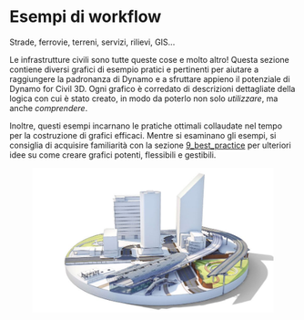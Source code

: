 # Esempi di workflow

Strade, ferrovie, terreni, servizi, rilievi, GIS...

Le infrastrutture civili sono tutte queste cose e molto altro! Questa sezione contiene diversi grafici di esempio pratici e pertinenti per aiutare a raggiungere la padronanza di Dynamo e a sfruttare appieno il potenziale di Dynamo for Civil 3D. Ogni grafico è corredato di descrizioni dettagliate della logica con cui è stato creato, in modo da poterlo non solo _utilizzare_, ma anche _comprendere_.

Inoltre, questi esempi incarnano le pratiche ottimali collaudate nel tempo per la costruzione di grafici efficaci. Mentre si esaminano gli esempi, si consiglia di acquisire familiarità con la sezione [9_best_practice](../../9\_best\_practices/ "mention") per ulteriori idee su come creare grafici potenti, flessibili e gestibili.

<figure><img src="../../.gitbook/assets/aec-bim-infrastructure-design-image_transparent.jpg" alt=""><figcaption></figcaption></figure>
